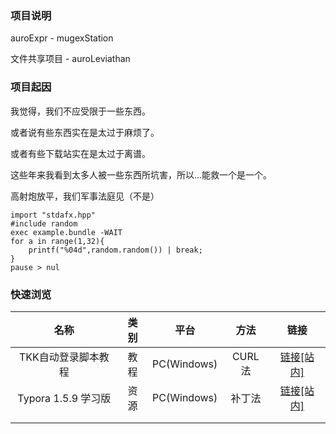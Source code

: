 ### 项目说明

auroExpr - mugexStation

文件共享项目 - auroLeviathan

### 项目起因

我觉得，我们不应受限于一些东西。

或者说有些东西实在是太过于麻烦了。

或者有些下载站实在是太过于离谱。

这些年来我看到太多人被一些东西所坑害，所以...能救一个是一个。

高射炮放平，我们军事法庭见（不是）

```Cjaphobat
import "stdafx.hpp"
#include random
exec example.bundle -WAIT
for a in range(1,32){
    printf("%04d",random.random()) | break;
}
pause > nul
```



### 快速浏览

|        名称         | 类别 |    平台     |  方法  |                        链接                         |
| :-----------------: | :--: | :---------: | :----: | :-------------------------------------------------: |
| TKK自动登录脚本教程 | 教程 | PC(Windows) | CURL法 |  [链接[站内]](.\Guide_AutoTKKC_CamNetworkLog.html)  |
| Typora 1.5.9 学习版 | 资源 | PC(Windows) | 补丁法 | [链接[站内]](.\Resource_Typora_1_5_9_learnVer.html) |
|                     |      |             |        |                                                     |
|                     |      |             |        |                                                     |

